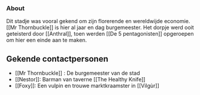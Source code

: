 ### About
Dit stadje was vooral gekend om zijn florerende en wereldwijde economie.
[[Mr Thornbuckle]] is hier al jaar en dag burgemeester. 
Het dorpje werd ooit geteisterd door [[Anthral]], toen werden [[De 5 pentagonisten]]  opgeroepen om hier een einde aan te maken.

## Gekende contactpersonen
- [[Mr Thornbuckle]] : De burgemeester van de stad
- [[Nestor]]: Barman van taverne [[The Healthy Knife]]
- [[Foxy]]: Een vulpin en trouwe marktkraamster in [[Vilgùr]]
